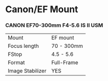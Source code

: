 # Canon/EF Mount

### CANON EF70-300mm F4-5.6 IS II USM
|  | |
| -- | -- |
| Mount  | EF mount |
| Focus length | 70 - 300mm |
| FStop | 4.5 - 5.6 |
| Format  | Full-Frame |
| Image Stabilizer  | YES  |
